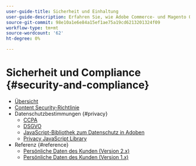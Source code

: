 ```yaml
---
user-guide-title: Sicherheit und Einhaltung
user-guide-description: Erfahren Sie, wie Adobe Commerce- und Magento Open Source-Händler für die Aufrechterhaltung eines sicheren Umfelds und die Einhaltung der gesetzlichen Anforderungen und Best Practices für Online-Händler in ihrem jeweiligen Land verantwortlich sind.
source-git-commit: 98e10a1e6e84a15ef1ae75a19cd6213201324f09
workflow-type: tm+mt
source-wordcount: '62'
ht-degree: 0%

---
```



# Sicherheit und Compliance {#security-and-compliance}

- [Übersicht](overview.md)
- [Content Security-Richtlinie](content-security-policy.md)
- Datenschutzbestimmungen {#privacy}
   - [CCPA](privacy/ccpa.md)
   - [DSGVO](privacy/gdpr.md)
   - [JavaScript-Bibliothek zum Datenschutz in Adoben](privacy/adobe-javascript-library.md)
   - [Privacy JavaScript Library](privacy/javascript-library.md)
- Referenz {#reference}
   - [Persönliche Daten des Kunden (Version 2.x)](privacy/data-m2.md)
   - [Persönliche Daten des Kunden (Version 1.x)](privacy/data-m1.md)
